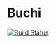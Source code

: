 # Buchi

[![Build Status](https://github.com/laurentbartholdi/Buchi.jl/actions/workflows/CI.yml/badge.svg?branch=main)](https://github.com/laurentbartholdi/Buchi.jl/actions/workflows/CI.yml?query=branch%3Amain)
